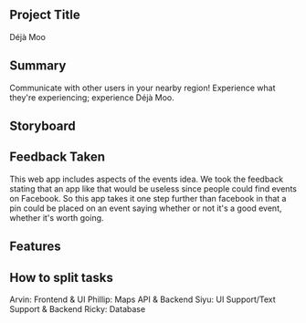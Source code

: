 ## Project Title
Déjà Moo

## Summary
Communicate with other users in your nearby region! Experience what they're
experiencing; experience Déjà Moo.

## Storyboard

## Feedback Taken
This web app includes aspects of the events idea. We took the feedback stating that an app like that would be useless since people could find events on Facebook. So this app takes it one step further than facebook in that a pin could be placed on an event saying whether or not it's a good event, whether it's worth going.
## Features

## How to split tasks
Arvin: Frontend & UI
Phillip: Maps API & Backend
Siyu: UI Support/Text Support & Backend
Ricky: Database

